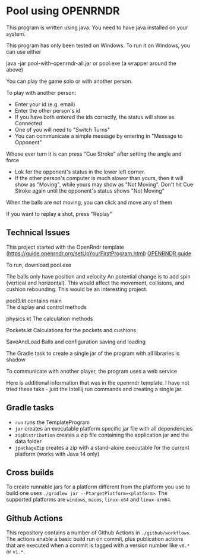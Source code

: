 # Pool using OPENRNDR

This program is written using java.   You need to have java installed on your system.

This program has only been tested on Windows.   To run it on Windows, 
you can use either 

java -jar pool-with-openrndr-all.jar
or
pool.exe (a wrapper around the above)

You can play the game solo or with another person.    

To play with another person:

* Enter your id (e.g. email)
* Enter the other person's id 
* If you have both entered the ids correctly, the status will show as Connected 
* One of you will need to "Switch Turns" 
* You can communicate a simple message by entering in "Message to Opponent"

Whose ever turn it is can press "Cue Stroke" after setting the angle and force
* Lok for the opponent's status in the lower left corner. 
* If the other person's computer is much slower than yours, then it will show as "Moving", while yours may show as "Not Moving".  Don't hit Cue Stroke again until the opponent's status shows "Not Moving"

When the balls are not moving, you can click and move any of them

If you want to replay a shot, press  "Replay"

## Technical Issues

This project started with the OpenRndr template (https://guide.openrndr.org/setUpYourFirstProgram.html)  [OPENRNDR guide](https://guide.openrndr.org)

To run, download pool.exe 

The balls only have position and velocity 
An potential change is to add spin (vertical and horizontal).  This would affect the movement, collisions, and cushion rebounding.  This would be an interesting project.

pool3.kt contains main    
  The display and control methods 

physics.kt 
  The calculation methods 

Pockets.kt 
  Calculations for the pockets and cushions 

SaveAndLoad 
  Balls and configuration saving and loading 

The Gradle task to create a single jar of the program with all libraries is shadow 

To communicate with another player, the program uses a web service 

Here is additional information that was in the openrndr template. I have not tried these taks - just the Intellij run commands and creating a single jar.  

## Gradle tasks
 - `run` runs the TemplateProgram
 - `jar` creates an executable platform specific jar file with all dependencies
 - `zipDistribution` creates a zip file containing the application jar and the data folder
 - `jpackageZip` creates a zip with a stand-alone executable for the current platform (works with Java 14 only)

## Cross builds
To create runnable jars for a platform different from the platform you use to build one uses `./gradlew jar --PtargetPlatform=<platform>`. The supported platforms are `windows`, `macos`, `linux-x64` and `linux-arm64`. 

## Github Actions

This repository contains a number of Github Actions in `./github/workflows`. 
The actions enable a basic build run on commit, plus publication actions that are executed when
a commit is tagged with a version number like `v0.*` or `v1.*`.
